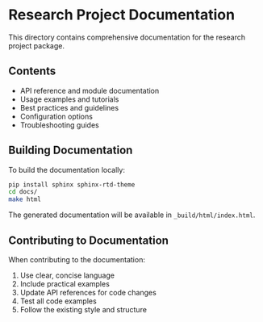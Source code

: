 # Research Project Documentation

This directory contains comprehensive documentation for the research project package.

## Contents

- API reference and module documentation
- Usage examples and tutorials
- Best practices and guidelines
- Configuration options
- Troubleshooting guides

## Building Documentation

To build the documentation locally:

```bash
pip install sphinx sphinx-rtd-theme
cd docs/
make html
```

The generated documentation will be available in `_build/html/index.html`.

## Contributing to Documentation

When contributing to the documentation:

1. Use clear, concise language
2. Include practical examples
3. Update API references for code changes
4. Test all code examples
5. Follow the existing style and structure